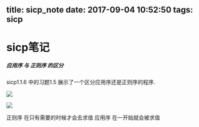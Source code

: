title: sicp_note
date: 2017-09-04 10:52:50
tags: sicp
---

# sicp笔记

##### 应用序 与 正则序 的区分

sicp1.1.6 中的习题1.5 展示了一个区分应用序还是正则序的程序.

![](/uploads/15044938705911.jpg)


![](/uploads/15044942083096.jpg)


正则序 在只有需要的时候才会去求值
应用序 在一开始就会被求值




